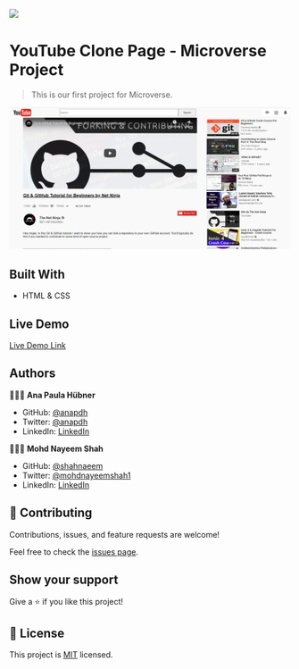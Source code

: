 ![](https://img.shields.io/badge/Microverse-blueviolet)


# YouTube Clone Page - Microverse Project

> This is our first project for Microverse.

![screenshot](./assets/SCREENSHOT.png)


## Built With

- HTML & CSS


## Live Demo

[Live Demo Link](https://anapdh.github.io/YouTubeClonePage/)


## Authors

👩🏼‍💻 **Ana Paula Hübner**

- GitHub: [@anapdh](https://github.com/anapdh)
- Twitter: [@anapdh](https://twitter.com/anapdh)
- LinkedIn: [LinkedIn](https://www.linkedin.com/in/ana-paula-hübner-7a9484181)

👨🏻‍💻 **Mohd Nayeem Shah**

- GitHub: [@shahnaeem](https://github.com/shahnaeem)
- Twitter: [@mohdnayeemshah1](https://twitter.com/MOHDNAYEEMSHAH1)
- LinkedIn: [LinkedIn](https://linkedin.com/in/mohd-nayeem-shah-97a590152)


## 🤝 Contributing

Contributions, issues, and feature requests are welcome!

Feel free to check the [issues page](issues/).


## Show your support

Give a ⭐️ if you like this project!


## 📝 License

This project is [MIT](lic.url) licensed.
